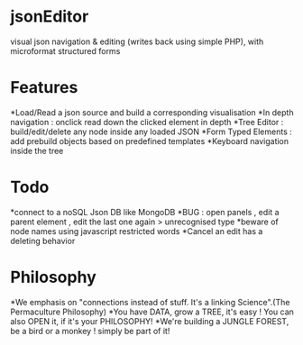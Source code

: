 jsonEditor
==========

visual json navigation &amp; editing (writes back using simple PHP), with microformat structured forms


Features
==========
*Load/Read a json source and build a corresponding visualisation
*In depth navigation : onclick read down the clicked element in depth
*Tree Editor : build/edit/delete any node inside any loaded JSON
*Form Typed Elements : add prebuild objects based on predefined templates
*Keyboard navigation inside the tree



Todo 
==========
*connect to a noSQL Json DB like MongoDB 
*BUG : open panels , edit a parent element , edit the last one again > unrecognised type
*beware of node names using javascript restricted words
*Cancel an edit has a deleting behavior


Philosophy
==========
*We emphasis on "connections instead of stuff. It's a linking Science".(The Permaculture Philosophy)
*You have DATA, grow a TREE, it's easy ! You can also OPEN it, if it's your PHILOSOPHY!
*We're building a JUNGLE FOREST, be a bird or a monkey ! simply be part of it!


